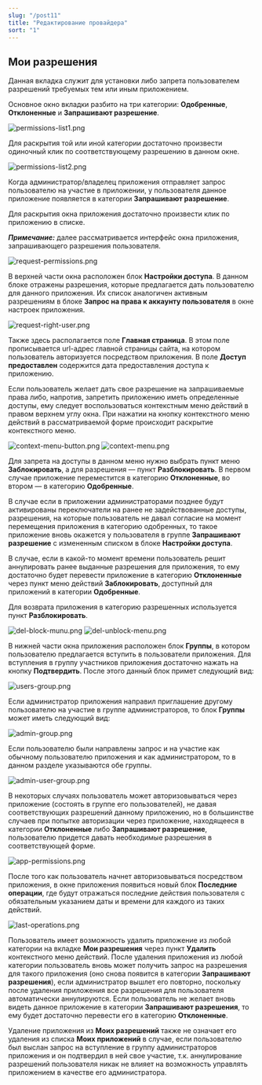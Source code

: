 ```yaml
---
slug: "/post11"
title: "Редактирование провайдера"
sort: "1"
---
```


## Мои разрешения

Данная вкладка служит для установки либо запрета пользователем разрешений требуемых тем или иным приложением.

Основное окно вкладки разбито на три категории: **Одобренные**, **Отклоненные** и **Запрашивают разрешение**. 

![permissions-list1.png](./images/permissions-list1.png "Вкладка Мои разрешения")

Для раскрытия той или иной категории достаточно произвести одиночный клик по соответствующему разрешению в данном окне.

![permissions-list2.png](./images/permissions-list2.png "Вкладка Мои разрешения c раскрытой  категорией")

Когда администратор/владелец приложения отправляет запрос пользователю на участие в приложении, у пользователя данное приложение появляется в категории **Запрашивают разрешение**.

Для раскрытия окна приложения достаточно произвести клик по приложению в списке.

***Примечание:*** далее рассматривается интерфейс окна приложения, запрашивающего разрешения пользователя.

![request-permissions.png](./images/request-permissions.png "Внешний вид окна приложения, запрашиваемого разрешения")

В верхней части окна расположен блок **Настройки доступа**. В данном блоке отражены разрешения, которые предлагается дать пользователю для данного приложения. Их список аналогичен активным разрешениям в блоке **Запрос на права к аккаунту пользователя**  в окне настроек приложения.

![request-right-user.png](./images/request-right-user.png "Блок Запрос на права к аккаунту пользователя в основном окне настроек приложения")
 
Также здесь располагается поле **Главная страница**. В этом поле прописывается url-адрес главной страницы сайта, на котором пользователь авторизуется посредством приложения.
В поле **Доступ предоставлен** содержится дата предоставления доступа к приложению.

Если пользователь желает дать свое разрешение на запрашиваемые права либо, напротив, запретить приложению иметь определенные доступы, ему следует воспользоваться контекстным меню действий в правом верхнем углу окна. При нажатии на кнопку контекстного меню действий в рассматриваемой форме происходит раскрытие контекстного меню. 


![context-menu-button.png](./images/context-menu-button.png "Кнопка вызова контекстного меню") ![context-menu.png](./images/context-menu.png "Контекстное меню в форме запроса разрешений")

Для запрета на доступы в данном меню нужно выбрать пункт меню **Заблокировать**, а для разрешения — пункт **Разблокировать**. В первом случае приложение переместится в категорию **Отклоненные**, во втором — в категорию **Одобренные**.

В случае если в приложении администраторами позднее будут активированы переключатели на ранее не задействованные доступы, разрешения, на которые пользователь не давал согласие на момент перемещения приложения в категорию одобренных, то такое приложение вновь окажется у пользователя в группе **Запрашивают разрешение** с измененным списком в блоке **Настройки доступа**. 

В случае, если в какой-то момент времени пользователь решит аннулировать ранее выданные разрешения для приложения, то ему достаточно будет перевести приложение в категорию **Отклоненные** через пункт меню действий **Заблокировать**, доступный для приложений в категории **Одобренные**.

Для возврата приложения в категорию разрешенных используется пункт **Разблокировать**.

![del-block-munu.png](./images/del-block-menu.png "Контекстное меню действий для приложения, находящегося в категории Одобренные") ![del-unblock-menu.png](./images/del-unblock-menu.png "Контекстное меню действий для приложения, находящегося в категории Отклоненные") 

В нижней части окна приложения расположен блок **Группы**, в котором пользователю предлагается вступить в пользователи приложения. Для вступления в группу участников приложения достаточно нажать на кнопку **Подтвердить**. После этого данный блок примет следующий вид:

![users-group.png](./images/users-group.png "Блок Группы в окне приложения, после вступления пользователя в группу приложения")

Если администратор приложения направил приглашение другому пользователю на участие в группе администраторов, то блок **Группы** может иметь следующий вид:

![admin-group.png](./images/admin-group.png "Блок Группы в окне приложения после отправки запроса на вступление в группу администраторов")

Если пользователю были направлены запрос и на участие как обычному пользователю приложения и как администратором, то в данном разделе указываются обе группы.

![admin-user-group.png](./images/admin-user-group.png "Блок Группы в окне приложения после отправки запроса на вступление и в группу администраторов и в группу участников приложения")

В некоторых случаях пользователь может авторизовываться через приложение (состоять в группе его пользователей), не давая соответствующих разрешений данному приложению, но в большинстве случаев при попытке авторизации через приложение, находящееся в категории **Отклоненные** либо **Запрашивают разрешение**, пользователю придется давать необходимые разрешения в соответствующей форме.

![app-permissions.png](./images/app-permissions.png "Форма разрешений, появляющаяся на этапе авторизации через приложение")

После того как пользователь начнет авторизовываться посредством приложения, в окне приложения появиться новый блок **Последние операции**, где будут отражаться последние действия пользователя с обязательным указанием даты и времени для каждого из таких действий.

![last-operations.png](./images/last-operations.png "Внешний вид блока Последние операции в окне приложения")

Пользователь имеет возможность удалить приложение из любой категории на вкладке **Мои разрешения** через пункт **Удалить** контекстного меню действий. После удаления приложения из любой категории пользователь вновь может получить запрос на разрешения для такого приложения (оно снова появится в категории **Запрашивают разрешения**), если администратор вышлет его повторно, поскольку после удаления приложения все разрешения для пользователя автоматически аннулируются. Если пользователь не желает вновь видеть данное приложение в категории **Запрашивают разрешения**, то ему будет достаточно перевести его в категорию **Отклоненные**.

Удаление приложения из **Моих разрешений** также не означает его удаления из списка **Моих приложений** в случае, если пользователю был выслан запрос на вступление в группу администраторов приложения и он подтвердил в ней свое участие, т.к. аннулирование разрешений пользователя никак не влияет на возможность управлять приложением в качестве его администратора.
